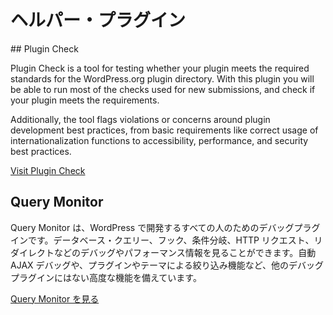 <!-- 
# Helper Plugins
 -->
# ヘルパー・プラグイン

## Plugin Check

Plugin Check is a tool for testing whether your plugin meets the required standards for the WordPress.org plugin directory. With this plugin you will be able to run most of the checks used for new submissions, and check if your plugin meets the requirements.

Additionally, the tool flags violations or concerns around plugin development best practices, from basic requirements like correct usage of internationalization functions to accessibility, performance, and security best practices.

[Visit Plugin Check](https://wordpress.org/plugins/plugin-check/)

## Query Monitor

<!-- 
Query Monitor is a debugging plugin for anyone developing with WordPress. You can view debugging and performance information on database queries, hooks, conditionals, HTTP requests, redirects and more. It has some advanced features not available in other debugging plugins, including automatic AJAX debugging and the ability to narrow down things by plugin or theme.
 -->
Query Monitor は、WordPress で開発するすべての人のためのデバッグプラグインです。データベース・クエリー、フック、条件分岐、HTTP リクエスト、リダイレクトなどのデバッグやパフォーマンス情報を見ることができます。自動 AJAX デバッグや、プラグインやテーマによる絞り込み機能など、他のデバッグプラグインにはない高度な機能を備えています。

<!-- 
[Visit Query Monitor](https://wordpress.org/plugins/query-monitor/)
 -->
[Query Monitor を見る](https://wordpress.org/plugins/query-monitor/)
